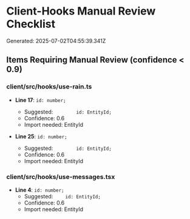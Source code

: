 # Client-Hooks Manual Review Checklist

Generated: 2025-07-02T04:55:39.341Z

## Items Requiring Manual Review (confidence < 0.9)

### client/src/hooks/use-rain.ts

- **Line 17**: `id: number;`
  - Suggested: `		id: EntityId;`
  - Confidence: 0.6
  - Import needed: EntityId

- **Line 25**: `id: number;`
  - Suggested: `		id: EntityId;`
  - Confidence: 0.6
  - Import needed: EntityId

### client/src/hooks/use-messages.tsx

- **Line 4**: `id: number;`
  - Suggested: `	id: EntityId;`
  - Confidence: 0.6
  - Import needed: EntityId
